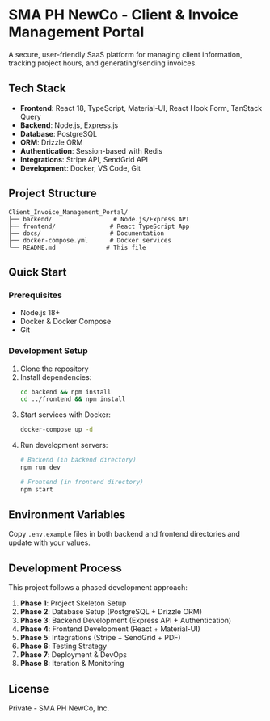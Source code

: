 # SMA PH NewCo - Client & Invoice Management Portal

A secure, user-friendly SaaS platform for managing client information, tracking project hours, and generating/sending invoices.

## Tech Stack

- **Frontend**: React 18, TypeScript, Material-UI, React Hook Form, TanStack Query
- **Backend**: Node.js, Express.js
- **Database**: PostgreSQL
- **ORM**: Drizzle ORM
- **Authentication**: Session-based with Redis
- **Integrations**: Stripe API, SendGrid API
- **Development**: Docker, VS Code, Git

## Project Structure

```
Client_Invoice_Management_Portal/
├── backend/                 # Node.js/Express API
├── frontend/               # React TypeScript App
├── docs/                   # Documentation
├── docker-compose.yml      # Docker services
└── README.md              # This file
```

## Quick Start

### Prerequisites

- Node.js 18+
- Docker & Docker Compose
- Git

### Development Setup

1. Clone the repository
2. Install dependencies:
   ```bash
   cd backend && npm install
   cd ../frontend && npm install
   ```
3. Start services with Docker:
   ```bash
   docker-compose up -d
   ```
4. Run development servers:
   ```bash
   # Backend (in backend directory)
   npm run dev
   
   # Frontend (in frontend directory)
   npm start
   ```

## Environment Variables

Copy `.env.example` files in both backend and frontend directories and update with your values.

## Development Process

This project follows a phased development approach:

1. **Phase 1**: Project Skeleton Setup
2. **Phase 2**: Database Setup (PostgreSQL + Drizzle ORM)
3. **Phase 3**: Backend Development (Express API + Authentication)
4. **Phase 4**: Frontend Development (React + Material-UI)
5. **Phase 5**: Integrations (Stripe + SendGrid + PDF)
6. **Phase 6**: Testing Strategy
7. **Phase 7**: Deployment & DevOps
8. **Phase 8**: Iteration & Monitoring

## License

Private - SMA PH NewCo, Inc.
